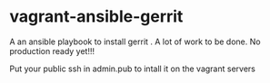 vagrant-ansible-gerrit
======================

A an ansible playbook to install gerrit . A lot of work to be done.
No production ready yet!!!

Put your public ssh in admin.pub to intall it on the vagrant servers


